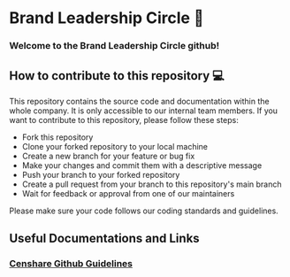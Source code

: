 # Brand Leadership Circle 🚀

### Welcome to the Brand Leadership Circle github!

## How to contribute to this repository 💻

This repository contains the source code and documentation within the whole company. It is only accessible to our internal team members. If you want to contribute to this repository, please follow these steps:

- Fork this repository
- Clone your forked repository to your local machine
- Create a new branch for your feature or bug fix
- Make your changes and commit them with a descriptive message
- Push your branch to your forked repository
- Create a pull request from your branch to this repository's main branch
- Wait for feedback or approval from one of our maintainers

Please make sure your code follows our coding standards and guidelines.


## Useful Documentations and Links 

### <a href="url" target="_blank"> Censhare Github Guidelines </a>
